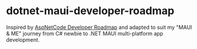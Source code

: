 # dotnet-maui-developer-roadmap
Inspired by [AspNetCode Developer Roadmap](https://github.com/MoienTajik/AspNetCore-Developer-Roadmap) and adapted to suit my "MAUI &amp; ME" journey from C# newbie to .NET MAUI multi-platform app development.

